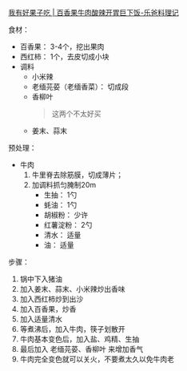 
[我有好果子吃 | 百香果牛肉酸辣开胃巨下饭-乐爸料理记](https://www.xiaohongshu.com/explore/669f530b000000002701fb4c?xsec_token=ABOJCf0JPtEt11cZVk4GUQB_D1wWDU9rpCleCZ8tQZh8U=&xsec_source=pc_user)


食材：

* 百香果： 3-4个，挖出果肉
* 西红柿： 1个，去皮切成小块
* 调料
  * 小米辣
  * 老缅芫荽（老缅香菜）： 切成段
  * 香柳叶
    > 这两个不太好买
  * 姜末、蒜末


预处理：

* 牛肉
  1. 牛里脊去除筋膜，切成薄片；
  2. 加调料抓匀腌制20m
     * 生抽： 1勺
     * 蚝油： 1勺
     * 胡椒粉： 少许
     * 红薯淀粉： 2勺
     * 清水： 适量
     * 油： 适量

步骤：

1. 锅中下入猪油
2. 加入姜末、蒜末、小米辣炒出香味
3. 加入西红柿炒到出沙
4. 加入百香果，炒香
5. 加入适量清水
6. 等煮沸后，加入牛肉，筷子划散开
7. 牛肉基本变色后，加入盐、鸡精、生抽
8. 最后加入 老缅芫荽、香柳叶 来增加香气
9. 牛肉完全变色就可以关火，不要煮太久以免牛肉老

